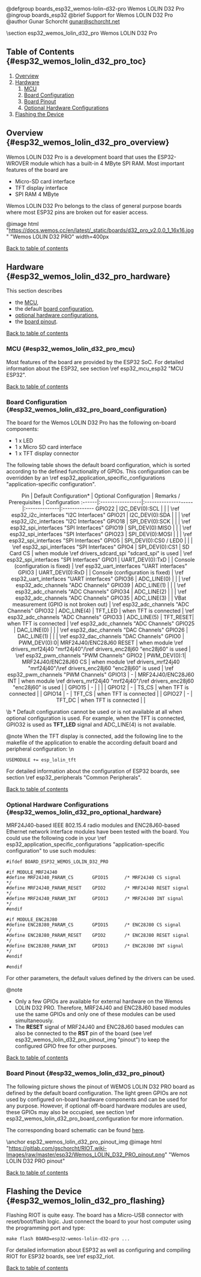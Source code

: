 <!--
Copyright (C) 2018 Gunar Schorcht

This file is subject to the terms and conditions of the GNU Lesser
General Public License v2.1. See the file LICENSE in the top level
directory for more details.
-->

@defgroup   boards_esp32_wemos-lolin-d32-pro Wemos LOLIN D32 Pro
@ingroup    boards_esp32
@brief      Support for Wemos LOLIN D32 Pro
@author     Gunar Schorcht <gunar@schorcht.net>

\section esp32_wemos_lolin_d32_pro Wemos LOLIN D32 Pro

## Table of Contents {#esp32_wemos_lolin_d32_pro_toc}

1. [Overview](#esp32_wemos_lolin_d32_pro_overview)
2. [Hardware](#esp32_wemos_lolin_d32_pro_hardware)
    1. [MCU](#esp32_wemos_lolin_d32_pro_mcu)
    2. [Board Configuration](#esp32_wemos_lolin_d32_pro_board_configuration)
    3. [Board Pinout](#esp32_wemos_lolin_d32_pro_pinout)
    4. [Optional Hardware Configurations](#esp32_wemos_lolin_d32_pro_optional_hardware)
3. [Flashing the Device](#esp32_wemos_lolin_d32_pro_flashing)

## Overview {#esp32_wemos_lolin_d32_pro_overview}

Wemos LOLIN D32 Pro is a development board that uses the ESP32-WROVER module
which has a built-in 4 MByte SPI RAM. Most important features of the board are

- Micro-SD card interface
- TFT display interface
- SPI RAM 4 MByte

Wemos LOLIN D32 Pro belongs to the class of general purpose boards where most
ESP32 pins are broken out for easier access.

@image html
"https://docs.wemos.cc/en/latest/_static/boards/d32_pro_v2.0.0_1_16x16.jpg" "Wemos LOLIN D32 PRO" width=400px

[Back to table of contents](#esp32_wemos_lolin_d32_pro_toc)

## Hardware {#esp32_wemos_lolin_d32_pro_hardware}

This section describes

- the [MCU](#esp32_wemos_lolin_d32_pro_mcu),
- the default [board configuration](#esp32_wemos_lolin_d32_pro_board_configuration),
- [optional hardware configurations](#esp32_wemos_lolin_d32_pro_optional_hardware),
- the [board pinout](#esp32_wemos_lolin_d32_pro_pinout).

[Back to table of contents](#esp32_wemos_lolin_d32_pro_toc)

### MCU {#esp32_wemos_lolin_d32_pro_mcu}

Most features of the board are provided by the ESP32 SoC. For detailed
information about the ESP32, see section \ref esp32_mcu_esp32 "MCU ESP32".

[Back to table of contents](#esp32_wemos_lolin_d32_pro_toc)

### Board Configuration {#esp32_wemos_lolin_d32_pro_board_configuration}

The board for the Wemos LOLIN D32 Pro has the following on-board components:

- 1 x LED
- 1 x Micro SD card interface
- 1 x TFT display connector

The following table shows the default board configuration, which is sorted
according to the defined functionality of GPIOs. This configuration can be
overridden by an \ref esp32_application_specific_configurations
"application-specific configuration".

<center>
Pin    | Default Configuration* | Optional Configuration | Remarks / Prerequisites | Configuration
:------|:-----------------|:--------------------|:--------------|:-------------
GPIO22 | I2C_DEV(0):SCL   | | | \ref esp32_i2c_interfaces "I2C Interfaces"
GPIO21 | I2C_DEV(0):SDA   | | | \ref esp32_i2c_interfaces "I2C Interfaces"
GPIO18 | SPI_DEV(0):SCK   | | | \ref esp32_spi_interfaces "SPI Interfaces"
GPIO19 | SPI_DEV(0):MISO  | | | \ref esp32_spi_interfaces "SPI Interfaces"
GPIO23 | SPI_DEV(0):MOSI  | | | \ref esp32_spi_interfaces "SPI Interfaces"
GPIO5  | SPI_DEV(0):CS0 / LED0 | | | \ref esp32_spi_interfaces "SPI Interfaces"
GPIO4  | SPI_DEV(0):CS1   | SD Card CS | when module \ref drivers_sdcard_spi "sdcard_spi" is used | \ref esp32_spi_interfaces "SPI Interfaces"
GPIO1  | UART_DEV(0):TxD  | | Console (configuration is fixed) | \ref esp32_uart_interfaces "UART interfaces"
GPIO3  | UART_DEV(0):RxD  | | Console (configuration is fixed) | \ref esp32_uart_interfaces "UART interfaces"
GPIO36 | ADC_LINE(0) | | | \ref esp32_adc_channels "ADC Channels"
GPIO39 | ADC_LINE(1) | | | \ref esp32_adc_channels "ADC Channels"
GPIO34 | ADC_LINE(2) | | | \ref esp32_adc_channels "ADC Channels"
GPIO35 | ADC_LINE(3) | | VBat measurement (GPIO is not broken out) | \ref esp32_adc_channels "ADC Channels"
GPIO32 | ADC_LINE(4) | TFT_LED  | when TFT is connected | \ref esp32_adc_channels "ADC Channels"
GPIO33 | ADC_LINE(5) | TFT_RESET| when TFT is connected | \ref esp32_adc_channels "ADC Channels"
GPIO25 | DAC_LINE(0) | | | \ref esp32_dac_channels "DAC Channels"
GPIO26 | DAC_LINE(1) | | | \ref esp32_dac_channels "DAC Channels"
GPIO0  | PWM_DEV(0):0| MRF24J40/ENC28J60 RESET | when module \ref drivers_mrf24j40 "mrf24j40"/\ref drivers_enc28j60 "enc28j60" is used | \ref esp32_pwm_channels "PWM Channels"
GPIO2  | PWM_DEV(0):1| MRF24J40/ENC28J60 CS    | when module \ref drivers_mrf24j40 "mrf24j40"/\ref drivers_enc28j60 "enc28j60" is used | \ref esp32_pwm_channels "PWM Channels"
GPIO13 | -                 | MRF24J40/ENC28J60 INT   | when module \ref drivers_mrf24j40 "mrf24j40"/\ref drivers_enc28j60 "enc28j60" is used | |
GPIO15 | -  | | | |
GPIO12 | -  | TS_CS  | when TFT is connected | |
GPIO14 | -  | TFT_CS | when TFT is connected | |
GPIO27 | -  | TFT_DC | when TFT is connected | |
</center>

\b * Default configuration cannot be used or is not available at all when
optional configuration is used. For example, when the TFT is connected,
GPIO32 is used as **TFT_LED** signal and ADC_LINE(4) is not available.

@note When the TFT display is connected, add the following line to the
makefile of the application to enable the according default board and
peripheral configuration:
\n
~~~~~~~~~~~~~~~~~~~~~~~~~~~~~~~~~~~~~~~~~~~~~~~~~~~~~~~~~~~~~~~~~~~~~~~~~~
USEMODULE += esp_lolin_tft
~~~~~~~~~~~~~~~~~~~~~~~~~~~~~~~~~~~~~~~~~~~~~~~~~~~~~~~~~~~~~~~~~~~~~~~~~~

For detailed information about the configuration of ESP32 boards, see section \ref esp32_peripherals "Common Peripherals".

[Back to table of contents](#esp32_wemos_lolin_d32_pro_toc)

### Optional Hardware Configurations {#esp32_wemos_lolin_d32_pro_optional_hardware}

MRF24J40-based IEEE 802.15.4 radio modules and ENC28J60-based Ethernet
network interface modules have been tested with the board. You could use
the following code in your \ref esp32_application_specific_configurations
"application-specific configuration" to use such modules:

~~~~~~~~~~~~~~~~~~~~~~~~~~~~~~~~~~~~~~~~~~~~~~~~~~~~~~~~~~~~~~~~~~~~~~~~~~{.c}
#ifdef BOARD_ESP32_WEMOS_LOLIN_D32_PRO

#if MODULE_MRF24J40
#define MRF24J40_PARAM_CS       GPIO15      /* MRF24J40 CS signal    */
#define MRF24J40_PARAM_RESET    GPIO2       /* MRF24J40 RESET signal */
#define MRF24J40_PARAM_INT      GPIO13      /* MRF24J40 INT signal   */
#endif

#if MODULE_ENC28J80
#define ENC28J80_PARAM_CS       GPIO15      /* ENC28J80 CS signal    */
#define ENC28J80_PARAM_RESET    GPIO2       /* ENC28J80 RESET signal */
#define ENC28J80_PARAM_INT      GPIO13      /* ENC28J80 INT signal   */
#endif

#endif
~~~~~~~~~~~~~~~~~~~~~~~~~~~~~~~~~~~~~~~~~~~~~~~~~~~~~~~~~~~~~~~~~~~~~~~~~~
For other parameters, the default values defined by the drivers can be used.

@note
- Only a few GPIOs are available for external hardware on the
  Wemos LOLIN D32 PRO. Therefore, MRF24J40 and ENC28J60 based modules use
  the same GPIOs and only one of these modules can be used simultaneously.
- The **RESET** signal of MRF24J40 and ENC28J60 based modules can also be
  connected to the **RST** pin of the board (see
  \ref esp32_wemos_lolin_d32_pro_pinout_img "pinout") to keep the configured
  GPIO free for other purposes.

[Back to table of contents](#esp32_wemos_lolin_d32_pro_toc)

### Board Pinout {#esp32_wemos_lolin_d32_pro_pinout}

The following picture shows the pinout of WEMOS LOLIN D32 PRO board as
defined by the default board configuration. The light green GPIOs are
not used by configured on-board hardware components and can be used for
any purpose. However, if optional off-board hardware modules are used,
these GPIOs may also be occupied, see section
\ref esp32_wemos_lolin_d32_pro_board_configuration for more information.

The corresponding board schematic can be found
[here](https://docs.wemos.cc/en/latest/_static/files/sch_d32_pro_v2.0.0.pdf).

\anchor esp32_wemos_lolin_d32_pro_pinout_img
@image html "https://gitlab.com/gschorcht/RIOT.wiki-Images/raw/master/esp32/Wemos_LOLIN_D32_PRO_pinout.png" "Wemos LOLIN D32 PRO pinout"

[Back to table of contents](#esp32_wemos_lolin_d32_pro_toc)

## Flashing the Device {#esp32_wemos_lolin_d32_pro_flashing}

Flashing RIOT is quite easy. The board has a Micro-USB connector with
reset/boot/flash logic. Just connect the board to your host computer
using the programming port and type:
~~~~~~~~~~~~~~~~~~~~~~~~~~~~~~~~~~~~~~~~~~~~~~~~~~~~~~~~~~~~~~~~~~~~~~~~~~
make flash BOARD=esp32-wemos-lolin-d32-pro ...
~~~~~~~~~~~~~~~~~~~~~~~~~~~~~~~~~~~~~~~~~~~~~~~~~~~~~~~~~~~~~~~~~~~~~~~~~~
For detailed information about ESP32 as well as configuring and compiling
RIOT for ESP32 boards, see \ref esp32_riot.

[Back to table of contents](#esp32_wemos_lolin_d32_pro_toc)
